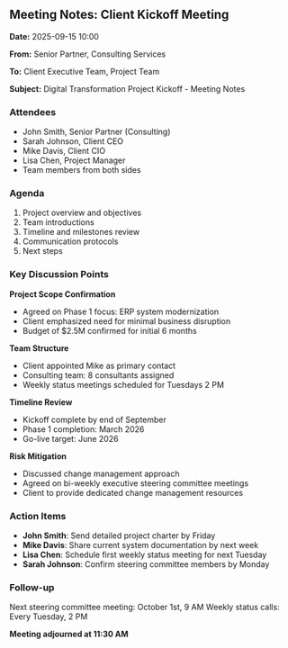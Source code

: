 ## Meeting Notes: Client Kickoff Meeting

**Date:** 2025-09-15 10:00

**From:** Senior Partner, Consulting Services

**To:** Client Executive Team, Project Team

**Subject:** Digital Transformation Project Kickoff - Meeting Notes

### Attendees
- John Smith, Senior Partner (Consulting)
- Sarah Johnson, Client CEO
- Mike Davis, Client CIO
- Lisa Chen, Project Manager
- Team members from both sides

### Agenda
1. Project overview and objectives
2. Team introductions
3. Timeline and milestones review
4. Communication protocols
5. Next steps

### Key Discussion Points

**Project Scope Confirmation**
- Agreed on Phase 1 focus: ERP system modernization
- Client emphasized need for minimal business disruption
- Budget of $2.5M confirmed for initial 6 months

**Team Structure**
- Client appointed Mike as primary contact
- Consulting team: 8 consultants assigned
- Weekly status meetings scheduled for Tuesdays 2 PM

**Timeline Review**
- Kickoff complete by end of September
- Phase 1 completion: March 2026
- Go-live target: June 2026

**Risk Mitigation**
- Discussed change management approach
- Agreed on bi-weekly executive steering committee meetings
- Client to provide dedicated change management resources

### Action Items
- **John Smith**: Send detailed project charter by Friday
- **Mike Davis**: Share current system documentation by next week
- **Lisa Chen**: Schedule first weekly status meeting for next Tuesday
- **Sarah Johnson**: Confirm steering committee members by Monday

### Follow-up
Next steering committee meeting: October 1st, 9 AM
Weekly status calls: Every Tuesday, 2 PM

**Meeting adjourned at 11:30 AM**